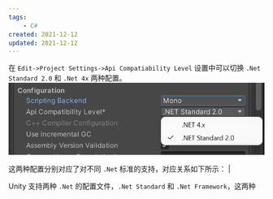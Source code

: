 ```yaml
---
tags:
    - C#
created: 2021-12-12
updated: 2021-12-12
---
```


在 `Edit->Project Settings->Api Compatiability Level` 设置中可以切换 `.Net Standard 2.0` 和 `.Net 4x` 两种配置。
![](assets/Unity-Scripting%20Architecture-.Net%20Profile%20Support/image-20211212232835295.png)

这两种配置分别对应了对不同 `.Net` 标准的支持，对应关系如下所示：
|


Unity  支持两种 `.Net` 的配置文件，`.Net Standard` 和 `.Net Framework`，这两种




